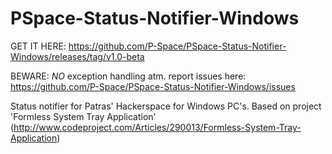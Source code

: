 PSpace-Status-Notifier-Windows
==============================

GET IT HERE: https://github.com/P-Space/PSpace-Status-Notifier-Windows/releases/tag/v1.0-beta

BEWARE: *NO* exception handling atm. report issues here: https://github.com/P-Space/PSpace-Status-Notifier-Windows/issues

Status notifier for Patras' Hackerspace for Windows PC's. Based on project 'Formless System Tray Application' (http://www.codeproject.com/Articles/290013/Formless-System-Tray-Application)
